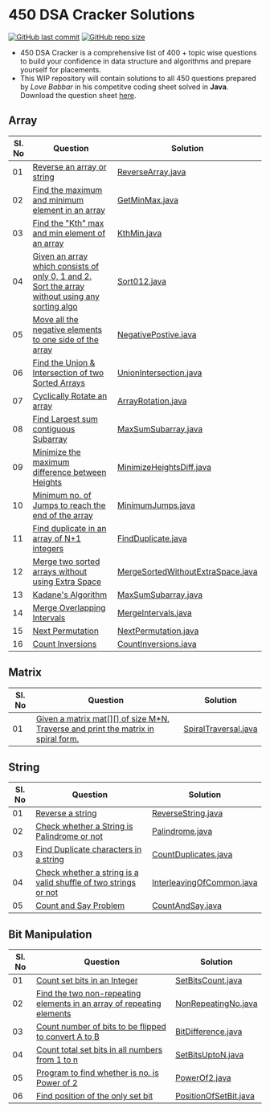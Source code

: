 # 450 DSA Cracker Solutions

[![GitHub last commit](https://img.shields.io/github/last-commit/imkashyap/Final450-Solutions)](https://github.com/imkashyap/Competitive-Programming/commits/master)
[![GitHub repo size](https://img.shields.io/github/repo-size/imkashyap/Final450-Solutions)](https://github.com/imkashyap/Competitive-Programming/archive/master.zip)

* 450 DSA Cracker is a comprehensive list of 400 + topic wise questions to build your confidence in data structure and algorithms and prepare yourself for placements.
* This WIP repository will contain solutions to all 450 questions prepared by _Love Babbar_ in his competitve coding sheet solved in **Java**. Download the question sheet [here](https://github.com/imKashyap/Final450/blob/main/FINAL450.xlsx).


## Array
|Sl. No  | Question| Solution |
|--|--|--|
|01 |  [Reverse an array or string](https://www.geeksforgeeks.org/write-a-program-to-reverse-an-array-or-string/)|[ReverseArray.java](./array/ReverseArray.java) |
|02 |  [Find the maximum and minimum element in an array](https://www.geeksforgeeks.org/maximum-and-minimum-in-an-array/)|[GetMinMax.java](./array/GetMinMax.java) |
|03 |  [Find the "Kth" max and min element of an array ](https://practice.geeksforgeeks.org/problems/kth-smallest-element5635/1)|[KthMin.java](./array/KthMin.java) |
|04 |  [Given an array which consists of only 0, 1 and 2. Sort the array without using any sorting algo](https://practice.geeksforgeeks.org/problems/sort-an-array-of-0s-1s-and-2s4231/1)|[Sort012.java](./array/Sort012.java) |
|05 |  [Move all the negative elements to one side of the array](https://www.geeksforgeeks.org/move-negative-numbers-beginning-positive-end-constant-extra-space/)|[NegativePostive.java](./array/NegativePositive.java) |
|06 |  [Find the Union & Intersection of two Sorted Arrays](https://practice.geeksforgeeks.org/problems/union-of-two-arrays3538/1)|[UnionIntersection.java](./array/UnionIntersection.java)
|07 |  [Cyclically Rotate an array](https://practice.geeksforgeeks.org/problems/cyclically-rotate-an-array-by-one2614/1)|[ArrayRotation.java](./array/ArrayRotation.java) |
|08 |  [Find Largest sum contiguous Subarray](https://practice.geeksforgeeks.org/problems/kadanes-algorithm/0)|[MaxSumSubarray.java](./array/MaxSumSubarray.java) |
|09 |  [Minimize the maximum difference between Heights](https://practice.geeksforgeeks.org/problems/minimize-the-heights3351/1)|[MinimizeHeightsDiff.java](./array/MinimizeHeightsDiff.java]) |
|10 |  [Minimum no. of Jumps to reach the end of the array](https://practice.geeksforgeeks.org/problems/minimum-number-of-jumps-1587115620/1) |[MinimumJumps.java](./array/MinimumJumps.java)
|11 |  [Find duplicate in an array of N+1 integers](https://leetcode.com/problems/find-the-duplicate-number/)|[FindDuplicate.java](./array/FindDuplicate.java) |
|12 |  [Merge two sorted arrays without using Extra Space](https://practice.geeksforgeeks.org/problems/merge-two-sorted-arrays5135/1)|[MergeSortedWithoutExtraSpace.java](./array/MergeSortedWithoutExtraSpace.java) |
|13 |  [Kadane's Algorithm](https://practice.geeksforgeeks.org/problems/kadanes-algorithm/0)|[MaxSumSubarray.java](./array/MaxSumSubarray.java) |
|14 |  [Merge Overlapping Intervals](https://leetcode.com/problems/merge-intervals/) |[MergeIntervals.java](./array/MergeIntervals.java) |
|15 |  [Next Permutation](https://leetcode.com/problems/next-permutation/)|[NextPermutation.java](./array/NextPermutation.java)|
|16 |  [Count Inversions](https://practice.geeksforgeeks.org/problems/inversion-of-array-1587115620/1)|[CountInversions.java](./array/CountInversions.java) |


## Matrix
|Sl. No  | Question| Solution |
|--|--|--|
|01  |  [Given a matrix mat[][] of size M*N. Traverse and print the matrix in spiral form.](https://practice.geeksforgeeks.org/problems/spirally-traversing-a-matrix/0)|[SpiralTraversal.java](./matrix/SpiralTraversal.java) |

## String
|Sl. No  | Question| Solution |
|--|--|--|
|01  |  [Reverse a string](https://leetcode.com/problems/reverse-string/)|[ReverseString.java](./string/ReverseString.java) |
|02  |  [Check whether a String is Palindrome or not](https://practice.geeksforgeeks.org/problems/palindrome-string0817/1)|[Palindrome.java](./string/Palindrome.java) |
|03  |  [Find Duplicate characters in a string](https://www.geeksforgeeks.org/print-all-the-duplicates-in-the-input-string/)|[CountDuplicates.java](./string/CountDuplicates.java) |
|04  |  [Check whether a string is a valid shuffle of two strings or not](https://www.programiz.com/java-programming/examples/check-valid-shuffle-of-strings)|[InterleavingOfCommon.java](./string/InterleavingOfCommon.java) |
|05  |  [Count and Say Problem](https://leetcode.com/problems/count-and-say/)|[CountAndSay.java](./string/CountAndSay.java) |

## Bit Manipulation
|Sl. No  | Question| Solution |
|--|--|--|
|01 |  [Count set bits in an Integer](https://practice.geeksforgeeks.org/problems/set-bits0143/1)|[SetBitsCount.java](./bitMasking/SetBitsCount.java) |
|02 |  [Find the two non-repeating elements in an array of repeating elements](https://practice.geeksforgeeks.org/problems/finding-the-numbers0215/1)|[NonRepeatingNo.java](./bitMasking/NonRepeatingNo.java)|
|03 |  [Count number of bits to be flipped to convert A to B](https://practice.geeksforgeeks.org/problems/bit-difference-1587115620/1)|[BitDifference.java](./bitMasking/BitDifference.java) |
|04 |  [Count total set bits in all numbers from 1 to n](https://practice.geeksforgeeks.org/problems/count-total-set-bits-1587115620/1)|[SetBitsUptoN.java](./bitMasking/SetBitsUptoN.java)|
|05 |  [Program to find whether is no. is Power of 2](https://practice.geeksforgeeks.org/problems/power-of-2-1587115620/1)|[PowerOf2.java](./bitMasking/PowerOf2.java)|
|06 |  [Find position of the only set bit](https://practice.geeksforgeeks.org/problems/find-position-of-set-bit3706/1)|[PositionOfSetBit.java](./bitMasking/PositionOfSetBit.java)|